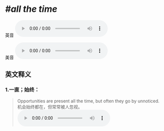 # ***\#all the time*** 
英音
<audio src="./media/all the time1_AAC.aac" controls="controls"></audio>

美音
<audio src="./media/all the time2_AAC.aac" controls="controls"></audio>



  

英文释义
---
### 1.**一直；始终：**  

 > Opportunities are present all the time, but often they go by unnoticed.   
 > 机会始终都在，但常常被人忽视。    
<audio src="./media/time-9.aac" controls="controls"></audio>



